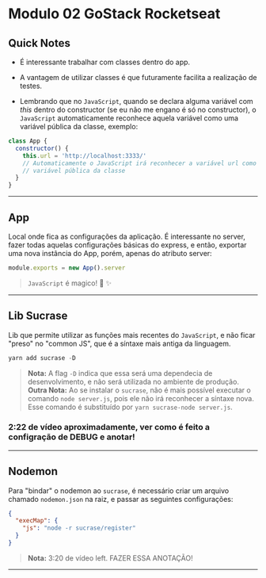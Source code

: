 # Modulo 02 GoStack Rocketseat

## Quick Notes

- É interessante trabalhar com classes dentro do app.

- A vantagem de utilizar classes é que futuramente facilita a realização de testes.

- Lembrando que no `JavaScript`, quando se declara alguma variável com *this* dentro do constructor (se eu não me engano é só no constructor), o `JavaScript` automaticamente reconhece aquela variável como uma variável pública da classe, exemplo:

```javascript
class App {
  constructor() {
    this.url = 'http://localhost:3333/'
    // Automaticamente o JavaScript irá reconhecer a variável url como uma
    // variável pública da classe
  }
}
```

---

## App

Local onde fica as configurações da aplicação.
É interessante no server, fazer todas aquelas configurações básicas do express, e então, exportar uma nova instância do App, porém, apenas do atributo server:

```javascript
module.exports = new App().server
```

> `JavaScript` é magico! 🎩 ✨

---

## Lib Sucrase

Lib que permite utilizar as funções mais recentes do `JavaScript`, e não ficar "preso" no "common JS", que é a síntaxe mais antiga da linguagem.

```javascript
yarn add sucrase -D
```

> **Nota:** A flag `-D` indica que essa será uma dependecia de desenvolvimento, e não será utilizada no ambiente de produção.
> **Outra Nota:** Ao se instalar o `sucrase`, não é mais possível executar o comando `node server.js`, pois ele não irá reconhecer a síntaxe nova. Esse comando é substituído por `yarn sucrase-node server.js`.

### 2:22 de vídeo aproximadamente, ver como é feito a configração de DEBUG e anotar!

---

## Nodemon

Para "bindar" o nodemon ao `sucrase`, é necessário criar um arquivo chamado `nodemon.json` na raiz, e passar as seguintes configurações:

```json
{
  "execMap": {
    "js": "node -r sucrase/register"
  }
}
```

> **Nota:** 3:20 de vídeo left. FAZER ESSA ANOTAÇÃO!

---
